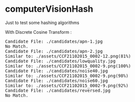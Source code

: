 # computerVisionHash
Just to test some hashing algorithms

With Discrete Cosine Transform : 
<pre>
Candidate File:	./candidates/apn-1.jpg
No Match.
Candidate File:	./candidates/apn-2.jpg
Similar to:	./assets/CCF21102015_0002-12.png(81%)
Candidate File:	./candidates/lowquality.jpg
Similar to:	./assets/CCF21102015_0002-9.png(100%)
Candidate File:	./candidates/noise40.jpg
Similar to:	./assets/CCF21102015_0002-9.png(98%)
Candidate File:	./candidates/noise60.jpg
Similar to:	./assets/CCF21102015_0002-9.png(92%)
Candidate File:	./candidates/reversed.jpg
No Match.
</pre>
